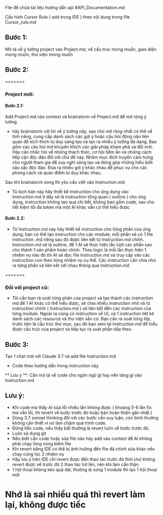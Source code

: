 File để chứa tài liệu hướng dẫn api
#API_Documentation.md 

Cấu hình Cursor Rule ( add trong IDE ) theo nội dung trong file Cursor_rule.md

## Bước 1: 
Mô tả về ý tưởng project vào Project.md, về cấu trúc mong muốn, giao diện mong muốn, thư viện mong muốn

## Bước 2: 
=======
### Project mới: 
#### Bước 2.1:
Add Project.md vào context và brainstorm về Project.md để mở rộng ý tưởng
- hãy brainstorm với tôi về ý tưởng này, sao cho mở rộng nhất có thể về tính năng, cung cấp danh sách các gợi ý hoặc câu hỏi động não liên quan để kích thích tư duy sáng tạo và tạo ra nhiều ý tưởng đa dạng. Bao gồm các câu hỏi mở khuyến khích các giải pháp khám phá và đổi mới. Hãy cân nhắc hỏi về những thách thức, cơ hội tiềm ẩn và những cách tiếp cận độc đáo đối với chủ đề này. Nhằm mục đích truyền cảm hứng cho người tham gia để suy nghĩ sáng tạo và đóng góp những hiểu biết sâu sắc độc đáo. Đưa ra nhiều gợi ý khác nhau để phục vụ cho các phong cách và quan điểm tư duy khác nhau.

Sau khi brainstorm xong thì yêu cầu viết vào Instruction.md:
- Từ kịch bản này hãy thiết kế instruction cho ứng dụng vào Instruction.md ở đây sẽ là instruction tổng quan ( outline ) cho ứng dụng, instruction không tạo quá chi tiết, không bao gồm code, sao cho tiết kiệm tối đa token mà một AI khác vẫn có thể hiểu được

#### Bước 2.2:
- Từ Instruction.md này hãy thiết kế instruction cho từng phần của ứng dụng, bạn có thể tạo instruction cho các module, mỗi phần sẽ có 1 file instruction .md riêng sau đó được liên kết từ Instruction.md chính. Instruction.md sẽ là outline, để 1 AI sẽ thực hiện lần lượt các phần sao cho thành 1 sản phẩm hoàn chỉnh. Theo logic là mỗi lần thực hiện 1 nhiệm vụ nào đó thì AI sẽ đọc file Instruction.md và truy cập vào các instruction con theo từng nhiệm vụ cụ thể. Các instruction cần chia nhỏ ra từng phần và liên kết với nhau thông qua Instruction.md

=======
### Đối với project cũ:
- Tôi cần bạn rà soát từng phần của project và tạo thành các instruction md để 1 AI khác có thể hiểu được, sẽ chia nhiều instruction nhỏ và từ instruction chính ( Instruction.md ) sẽ liên kết đến các instruction của từng module. Ngoài ra cũng có instruction về UI, và 1 instruction liệt kê danh sách các resource và thư viện sẵn có. Bạn cần rà soát từng lớp, trước tiên là cấu trúc thư mục, sau đó bạn xem lại Instruction.md để hiểu được cấu trúc của project và tiếp tục rà soát phần tiếp theo.

## Bước 3:
Tạo 1 chat mới với Claude 3.7 và add file Instruction.md 
- Code theo hướng dẫn trong instruction này

** Lưu ý **: Cần mô tả về code cho ngôn ngữ gì hay nền tảng gì vào Instruction.md

## Lưu ý:
- Khi code mà thấy AI sửa lỗi nhiều lần không được ( khoảng 5-6 lần fix mà vẫn lỗi, thì revert về bước trước đó hoặc bản hoàn thiện gần nhất )
- Dùng 3.7 sonnet thinking đối với các bước cần suy luận, còn bình thường không cần thiết vì nó làm chậm quá trình code.
- Đừng tiếc code, nếu thấy bất thường là revert luôn về bước trước đó.
- Luôn sử dụng git
- Nếu biết cần code hoặc sửa file nào hãy add vào context để AI không phải chạy lòng vòng kiếm file
- Khi revert bằng IDE có thể bị ảnh hưởng đến file đã chỉnh sửa khác nếu chạy cùng lúc 2 nhiệm vụ
- Hãy lưu ý trên IDE chỉ revert được đến thao tác trước đó thôi chứ không revert được về trước đó 2 thao tác trở lên, nên khi làm cẩn thận
- 1 hội thoại không kéo quá dài, thường là xong 1 module thì tạo 1 hội thoại mới

# Nhớ là sai nhiều quá thì revert làm lại, không được tiếc
